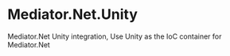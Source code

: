 # Mediator.Net.Unity
Mediator.Net Unity integration, Use Unity as the IoC container for Mediator.Net

